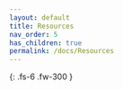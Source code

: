 ```yaml
---
layout: default
title: Resources
nav_order: 5
has_children: true
permalink: /docs/Resources
---
```



{: .fs-6 .fw-300 }
